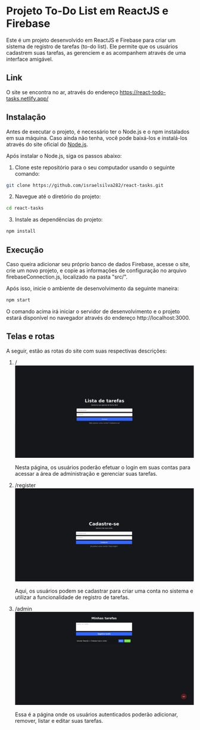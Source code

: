 # Projeto To-Do List em ReactJS e Firebase

Este é um projeto desenvolvido em ReactJS e Firebase para criar um sistema de registro de tarefas (to-do list). Ele permite que os usuários cadastrem suas tarefas, as gerenciem e as acompanhem através de uma interface amigável.

## Link
O site se encontra no ar, através do endereço https://react-todo-tasks.netlify.app/

## Instalação

Antes de executar o projeto, é necessário ter o Node.js e o npm instalados em sua máquina. Caso ainda não tenha, você pode baixá-los e instalá-los através do site oficial do [Node.js](https://nodejs.org/).

Após instalar o Node.js, siga os passos abaixo:

1. Clone este repositório para o seu computador usando o seguinte comando:

```bash
git clone https://github.com/israelsilva282/react-tasks.git
```

2. Navegue até o diretório do projeto:

```bash
cd react-tasks
```

3. Instale as dependências do projeto:

```bash
npm install
```

## Execução

Caso queira adicionar seu próprio banco de dados Firebase, acesse o site, crie um novo projeto, e copie as informações de configuração no arquivo firebaseConnection.js, localizado na pasta "src/".

Após isso, inicie o ambiente de desenvolvimento da seguinte maneira:

```bash
npm start
```

O comando acima irá iniciar o servidor de desenvolvimento e o projeto estará disponível no navegador através do endereço http://localhost:3000.

## Telas e rotas

A seguir, estão as rotas do site com suas respectivas descrições:

1. /
   ![Página de login](./src/images/tela_inicial.png)

   Nesta página, os usuários poderão efetuar o login em suas contas para acessar a área de administração e gerenciar suas tarefas.

2. /register
   ![Tela de cadastro](./src/images/tela_register.png)

   Aqui, os usuários podem se cadastrar para criar uma conta no sistema e utilizar a funcionalidade de registro de tarefas.

3. /admin
   ![Alt text](./src/images/tela_admin.png)

   Essa é a página onde os usuários autenticados poderão adicionar, remover, listar e editar suas tarefas.
